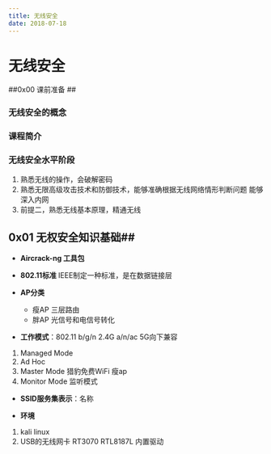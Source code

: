```yaml
---
title: 无线安全 
date: 2018-07-18
---
```




# 无线安全 #

##0x00 课前准备 ##
### 无线安全的概念 ###
### 课程简介 ###
### 无线安全水平阶段 ###


1. 熟悉无线的操作，会破解密码
2. 熟悉无限高级攻击技术和防御技术，能够准确根据无线网络情形判断问题 能够深入内网
3. 前提二，熟悉无线基本原理，精通无线
	

## 0x01 无权安全知识基础##

- **Aircrack-ng 工具包**

- **802.11标准**
  IEEE制定一种标准，是在数据链接层
- **AP分类**
	- 瘦AP   三层路由
	- 胖AP   光信号和电信号转化

- **工作模式**：802.11 b/g/n 2.4G     a/n/ac 5G向下兼容
1. Managed Mode
2. Ad Hoc
3. Master Mode	 猎豹免费WiFi   瘦ap
4. Monitor Mode  监听模式
	
- **SSID服务集表示**：名称

- **环境**
	
1. kali linux
2. USB的无线网卡 RT3070 RTL8187L 内置驱动



